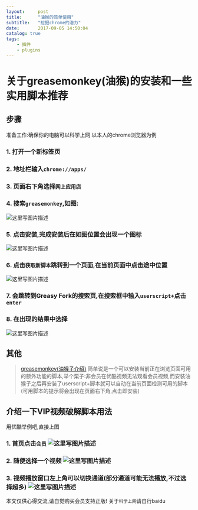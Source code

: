 ```yaml
---
layout:     post
title:      "油猴的简单使用"
subtitle:   "挖掘chrome的潜力"
date:       2017-09-05 14:50:04
catalog: true
tags:
    - 插件
    - plugins
---
```



# 关于greasemonkey(油猴)的安装和一些实用脚本推荐

## 步骤

准备工作:确保你的电脑可以科学上网
以本人的chrome浏览器为例

### 1. 打开一个新标签页

### 2. 地址栏输入`chrome://apps/`

### 3.  页面右下角选择`网上应用店`

### 4.  搜索`greasemonkey`,如图:
![这里写图片描述](https://lestat.b0.upaiyun.com/blog/20170905220548620.png)

### 5.  点击安装,完成安装后在如图位置会出现一个图标
![这里写图片描述](https://lestat.b0.upaiyun.com/blog/20170905220938865.png)

### 6.  点击`获取新脚本`跳转到一个页面,在当前页面中点击途中位置
![这里写图片描述](https://lestat.b0.upaiyun.com/blog/20170905221214234.png)

### 7.  会跳转到Greasy Fork的搜索页,在搜索框中输入`userscript+`点击`enter`

### 8. 在出现的结果中选择
![这里写图片描述](https://lestat.b0.upaiyun.com/blog/20170905221514070.png)


## 其他
>[greasemonkey(油猴子介绍)](https://zh.wikipedia.org/zh/Greasemonkey)
>简单说是一个可以安装当前正在浏览页面可用的额外功能的脚本,举个栗子:非会员在优酷视频无法观看会员视频,而安装油猴子之后再安装了userscript+脚本就可以自动在当前页面检测可用的脚本(可用脚本的提示将会出现在页面右下角,点击即安装)

## 介绍一下VIP视频破解脚本用法
用优酷举例吧,直接上图
### 1.  首页点击`会员` ![这里写图片描述](https://lestat.b0.upaiyun.com/blog/20170905223840097.png)
### 2. 随便选择一个视频 ![这里写图片描述](https://lestat.b0.upaiyun.com/blog/20170905223857412.png)
### 3.  视频播放窗口左上角可以切换通道(部分通道可能无法播放,不过选择超多) ![这里写图片描述](https://lestat.b0.upaiyun.com/blog/20170905223911820.png)
本文仅供心得交流,请自觉购买会员支持正版!
关于`科学上网`请自行baidu
